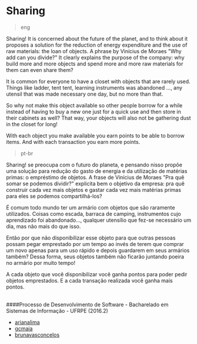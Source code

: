 # Sharing

>eng

Sharing! It is concerned about the future of the planet, and to think about it proposes a solution for the reduction of energy expenditure and the use of raw materials: the loan of objects. A phrase by Vinícius de Moraes "Why add can you divide?" It clearly explains the purpose of the company: why build more and more objects and spend more and more raw materials for them can even share them?

It is common for everyone to have a closet with objects that are rarely used. Things like ladder, tent tent, learning instruments was abandoned ..., any utensil that was made necessary one day, but no more than that.

So why not make this object available so other people borrow for a while instead of having to buy a new one just for a quick use and then store in their cabinets as well? That way, your objects will also not be gathering dust in the closet for long!

With each object you make available you earn points to be able to borrow items. And with each transaction you earn more points.

>pt-br

Sharing! se preocupa com o futuro do planeta, e pensando nisso propõe uma solução para redução do gasto de energia e da utilização de matérias primas: o empréstimo de objetos. A frase de Vinícius de Moraes "Pra quê somar se podemos dividir?" explicita bem o objetivo da empresa: pra quê construir cada vez mais objetos e gastar cada vez mais matérias primas para eles se podemos compartilhá-los?

É comum todo mundo ter um armário com objetos que são raramente utilizados. Coisas como escada, barraca de camping, instrumentos cujo aprendizado foi abandonado..., qualquer utensílio que fez-se necessário um dia, mas não mais do que isso.

Então por que não disponibilizar esse objeto para que outras pessoas possam pegar emprestado por um tempo ao invés de terem que comprar um novo apenas para um uso rápido e depois guardarem em seus armários também? Dessa forma, seus objetos também não ficarão juntando poeira no armário por muito tempo!

A cada objeto que você disponibilizar você ganha pontos para poder pedir objetos emprestados. E a cada transação realizada você ganha mais pontos.
<br>
<br>

####Processo de Desenvolvimento de Software - Bacharelado em Sistemas de Informação - UFRPE (2016.2)
- [arianalima](https://github.com/arianalima)<br>
- [gcmaia](https://github.com/gcmaia)<br>
- [brunavasconcelos](https://github.com/brunapvasconcelos)<br>
